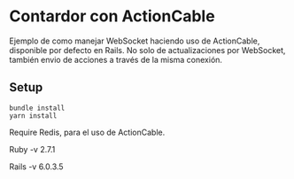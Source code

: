 Contardor con ActionCable
=========================

Ejemplo de como manejar WebSocket haciendo uso de ActionCable, disponible por defecto en Rails.
No solo de actualizaciones por WebSocket, también envio de acciones a través de la misma conexión.

## Setup

```
bundle install
yarn install
```

Require Redis, para el uso de ActionCable.

Ruby -v 2.7.1

Rails -v 6.0.3.5

